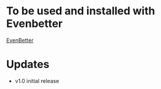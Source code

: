 # To be used and installed with Evenbetter

[EvenBetter](https://github.com/bebiksior/EvenBetter)

# Updates

- v1.0 initial release
